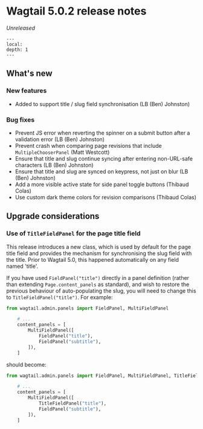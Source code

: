 # Wagtail 5.0.2 release notes

_Unreleased_

```{contents}
---
local:
depth: 1
---
```

## What's new

### New features

 * Added [](title_field_panel) to support title / slug field synchronisation (LB (Ben) Johnston)

### Bug fixes

 * Prevent JS error when reverting the spinner on a submit button after a validation error (LB (Ben) Johnston)
 * Prevent crash when comparing page revisions that include `MultipleChooserPanel` (Matt Westcott)
 * Ensure that title and slug continue syncing after entering non-URL-safe characters (LB (Ben) Johnston)
 * Ensure that title and slug are synced on keypress, not just on blur (LB (Ben) Johnston)
 * Add a more visible active state for side panel toggle buttons (Thibaud Colas)
 * Use custom dark theme colors for revision comparisons (Thibaud Colas)

## Upgrade considerations

### Use of `TitleFieldPanel` for the page title field

This release introduces a new [](title_field_panel) class, which is used by default for the page title field and provides the mechanism for synchronising the slug field with the title. Prior to Wagtail 5.0, this happened automatically on any field named 'title'.

If you have used `FieldPanel("title")` directly in a panel definition (rather than extending `Page.content_panels` as standard), and wish to restore the previous behaviour of auto-populating the slug, you will need to change this to `TitleFieldPanel("title")`. For example:

```python
from wagtail.admin.panels import FieldPanel, MultiFieldPanel

    # ...
    content_panels = [
        MultiFieldPanel([
            FieldPanel("title"),
            FieldPanel("subtitle"),
        ]),
    ]
```

should become:

```python
from wagtail.admin.panels import FieldPanel, MultiFieldPanel, TitleFieldPanel

    # ...
    content_panels = [
        MultiFieldPanel([
            TitleFieldPanel("title"),
            FieldPanel("subtitle"),
        ]),
    ]
```
